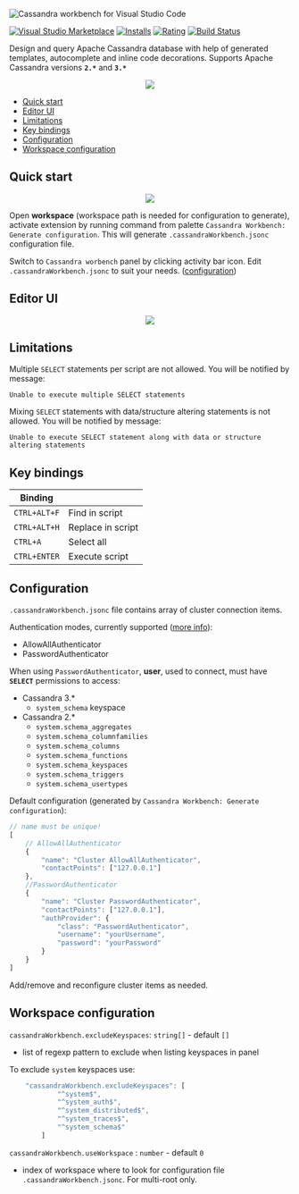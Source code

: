 
<p align="left">
<img src="https://raw.githubusercontent.com/kdcro101/vscode-cassandra/master/media/title.png" title="Cassandra workbench for Visual Studio Code" alt="Cassandra workbench for Visual Studio Code">
</p>

[![Visual Studio Marketplace](https://vsmarketplacebadge.apphb.com/version/kdcro101.vscode-cassandra.svg)](https://marketplace.visualstudio.com/items?itemName=kdcro101.vscode-cassandra)
[![Installs](https://vsmarketplacebadge.apphb.com/installs-short/kdcro101.vscode-cassandra.svg)](https://marketplace.visualstudio.com/items?itemName=kdcro101.vscode-cassandra)
[![Rating](https://vsmarketplacebadge.apphb.com/rating-short/kdcro101.vscode-cassandra.svg)](https://marketplace.visualstudio.com/items?itemName=kdcro101.vscode-cassandra#review-details)
[![Build Status](https://travis-ci.com/kdcro101/vscode-cassandra.svg?branch=master)](https://travis-ci.com/kdcro101/vscode-cassandra)


Design and query Apache Cassandra database with help of generated templates, autocomplete and inline code decorations. 
Supports Apache Cassandra versions **`2.*`** and **`3.*`**

<p align="center">
   <img src="https://raw.githubusercontent.com/kdcro101/vscode-cassandra/master/media/res/cover.png" />
</p>

 - [Quick start](#quick-start)
 - [Editor UI](#editor-ui)
 - [Limitations](#limitations)
 - [Key bindings](#key-bindings)
 - [Configuration](#configuration)
 - [Workspace configuration](#workspace-configuration)

## Quick start


<p align="center">
   <img src="https://raw.githubusercontent.com/kdcro101/vscode-cassandra/master/media/res/panel-and-settings.png?image1" />
</p>

Open **workspace** (workspace path is needed for configuration to generate), activate extension by running command from palette `Cassandra Workbench: Generate configuration`. This will generate `.cassandraWorkbench.jsonc` configuration file.

Switch to `Cassandra worbench` panel by clicking activity bar icon.
Edit `.cassandraWorkbench.jsonc` to suit your needs. ([configuration](#configuration))

## Editor UI

<p align="center">
   <img src="https://raw.githubusercontent.com/kdcro101/vscode-cassandra/master/media/res/editor-ui.png?image766ssad" />
</p>

## Limitations

Multiple `SELECT` statements per script are not allowed. You will be notified by message:
```
Unable to execute multiple SELECT statements
```

Mixing `SELECT` statements with data/structure altering statements is not allowed.  You will be notified by message: 
```
Unable to execute SELECT statement along with data or structure altering statements
```


## Key bindings


| Binding        |                       |
| ------------- |------------------------|
| `CTRL+ALT+F`  | Find in script         |
| `CTRL+ALT+H`  | Replace in script      |
| `CTRL+A`      | Select all |
| `CTRL+ENTER`  | Execute script |

## Configuration
`.cassandraWorkbench.jsonc` file contains array of cluster connection items. 

Authentication modes, currently supported ([more info](https://docs.datastax.com/en/cassandra/3.0/cassandra/configuration/secureConfigNativeAuth.html)):
- AllowAllAuthenticator
- PasswordAuthenticator

When using `PasswordAuthenticator`, **user**, used to connect, must have **`SELECT`** permissions to access:
- Cassandra 3.*
    - `system_schema` keyspace 
- Cassandra 2.* 
    - `system.schema_aggregates`
    - `system.schema_columnfamilies`
    - `system.schema_columns`
    - `system.schema_functions`
    - `system.schema_keyspaces`
    - `system.schema_triggers`
    - `system.schema_usertypes`
   
Default configuration (generated by `Cassandra Workbench: Generate configuration`):
```ts
// name must be unique!
[
    // AllowAllAuthenticator
    {
        "name": "Cluster AllowAllAuthenticator",
        "contactPoints": ["127.0.0.1"]
    },
    //PasswordAuthenticator
    {
        "name": "Cluster PasswordAuthenticator",
        "contactPoints": ["127.0.0.1"],
        "authProvider": {
            "class": "PasswordAuthenticator",
            "username": "yourUsername",
            "password": "yourPassword"
        }
    }
]

```

Add/remove and reconfigure cluster items as needed. 



## Workspace configuration
`cassandraWorkbench.excludeKeyspaces`: `string[]` - default `[]`
- list of regexp pattern to exclude when listing keyspaces in panel

To exclude `system` keyspaces use:
```ts
    "cassandraWorkbench.excludeKeyspaces": [
            "^system$",
            "^system_auth$",
            "^system_distributed$",
            "^system_traces$",
            "^system_schema$"
        ]
```

`cassandraWorkbench.useWorkspace` : `number` - default `0`
- index of workspace where to look for configuration file `.cassandraWorkbench.jsonc`. For multi-root only.

